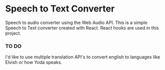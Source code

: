 # Speech to Text Converter

Speech to audio converter using the Web Audio API. This is a simple Speech to Text converter created with React.
React hooks are used in this project.

### TO DO

I'd like to use multiple translation API's to convert english to languages like Elvish or how Yoda speaks. 



